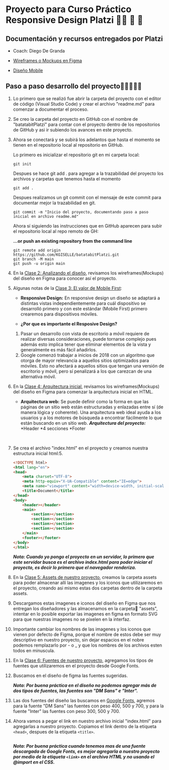# Proyecto para Curso Práctico Responsive Design Platzi 👩‍💻 🤖 👀

## Documentación y recursos entregados por Platzi

- Coach: Diego De Granda

- [Wireframes o Mockups en Figma](https://www.figma.com/file/sMmlQaZldfDcLERYYWe6h4/Bata-Bit)

- [Diseño Mobile](https://www.figma.com/proto/sMmlQaZldfDcLERYYWe6h4/Bata-Bit?node-id=44%3A594&scaling=scale-down)



## Paso a paso desarrollo del proyecto🏃‍♀️📝🏃‍♀️

1. Lo primero que se realizó fue abrir la carpeta del proyecto con el editor de código (Visual Studio Code) y crear el archivo "readme.md" para comenzar a documentar el proceso.

2. Se creo la carpeta del proyecto en GitHub con el nombre de "batatabitPlatzi" para contar con el proyecto dentro de los repositorios de GitHub y asi ir subiendo los avances en este proyecto.

3. Ahora se conectará y se subirá los adelantos que hasta el momento se tienen en el repositorio local al repositorio en GitHub.

    Lo primero es inicializar el repositorio git en mi carpeta local:
    ```
    git init
    ```
    Despues se hace git add . para agregar a la trazabilidad del proyecto los archivos y carpetas que tenemos hasta el momento
    ```
    git add .
    ```
    Despues realizamos un git commit con el mensaje de este commit para documentar mejor la trazabilidad en git.
    ```
    git commit -m "Inicio del proyecto, documentando paso a paso inicial en archivo readme.md"
    ```

    Ahora sí siguiendo las instrucciones que en GitHub aparecen para subir el repositorio local al repo remoto de GH:

    **…or push an existing repository from the command line**
    ```
    git remote add origin https://github.com/KGISELLE/batatabitPlatzi.git
    git branch -M main
    git push -u origin main
    ```

4. En la [Clase 2: Analizando el diseño](https://platzi.com/clases/2030-mobile-first/32493-analizando-el-diseno/), revisamos los wireframes(Mockups) del diseño en Figma para conocer así el proyecto.

5. Algunas notas de la [Clase 3: El valor de Mobile First](https://platzi.com/clases/2030-mobile-first/33281-el-valor-de-mobile-first/):

    - **Responsive Design:** En responsive design un diseño se adaptará a distintas vistas independientemente para cuál dispositivo se desarrolló primero y con este estándar (Mobile First) primero crearemos para dispositivos móviles.

    - **¿Por que es importante el Resposive Design?**
    1. Pasar un desarrollo con vista de escritorio a móvil requiere de realizar diversas consideraciones, puede tornarse complejo pues además esto implica tener que eliminar elementos de la vista y generalmente es más fácil añadirlos.
    2. Google comenzó trabajar a inicios de 2018 con un algoritmo que otorga de mayor relevancia a aquellos sitios optimizados para móviles. Esto no afectará a aquellos sitios que tengan una versión de escritorio y móvil, pero sí penalizará a los que carezcan de una alternativa móvil.
    
6. En la [Clase 4: Arquitectura inicial](https://platzi.com/clases/2030-mobile-first/32301-arquitectura-inicial/), revisamos los wireframes(Mockups) del diseño en Figma para comenzar la arquitectura inicial en HTML.
    - **Arquitectura web:** Se puede definir como la forma en que las páginas de un sitio web están estructuradas y enlazadas entre sí (de manera lógica y coherente). Una arquitectura web ideal ayuda a los usuarios y a los motores de búsqueda a encontrar fácilmente lo que están buscando en un sitio web.  ***Arquitectura del proyecto:*** *Header *4 secciones *Footer

<br>

7. Se crea el archivo "index.html" en el proyecto y creamos nuestra estructura inicial html:5.
    ```html
    <!DOCTYPE html>
    <html lang="en">
    <head>
        <meta charset="UTF-8">
        <meta http-equiv="X-UA-Compatible" content="IE=edge">
        <meta name="viewport" content="width=device-width, initial-scale=1.0">
        <title>Document</title>
    </head>
    <body>
        <header></header>
        <main>
            <section></section>
            <section></section>
            <section></section>
            <section></section>
        </main>
        <footer></footer>
    </body>
    </html>
    ```

    ***Nota: Cuando yo pongo el proyecto en un servidor, lo primero que este servidor busca es el archivo index.html para poder iniciar el proyecto, es decir lo primero que el navegador renderiza.***

8. En la [Clase 5: Assets de nuestro proyecto](https://platzi.com/clases/2030-mobile-first/32302-assets-de-nuestro-proyecto/), creamos la carpeta assets para poder almacenar allí las imagenes y los iconos que utilizaremos en el proyecto, creando asi mismo estas dos carpetas dentro de la carpeta assets.

9. Descargamos estas imagenes e iconos del diseño en Figma que nos entregan los diseñadores y las almacenamos en la carpeta📁 "assets", intentar en lo posible exportar las imagenes en figma en formato SVG para que nuestras imagenes no se pixelen en la interfaz.

10. Importante cambiar los nombres de las imagenes y los iconos que vienen por defecto de Figma, porque el nombre de estos debe ser muy descriptivo en nuestro proyecto, sin dejar espacios en el nobre podemos remplazarlo por - o _ y que los nombres de los archivos esten todos en minuscula.

11. En la [Clase 6: Fuentes de nuestro proyecto](https://platzi.com/clases/2030-mobile-first/32303-fuentes-de-nuestro-proyecto/), agregamos los tipos de fuentes que utilizaremos en el proyecto desde Google Fonts.

12. Buscamos en el diseño de figma las fuentes sugeridas.

    ***Nota: Por buena práctica en el diseño no podemos agregar más de dos tipos de fuentes, las fuentes son "DM Sans" e "Inter".***

13. Las dos fuentes del diseño las buscamos en [Google Fonts](https://fonts.google.com/), agremos para la fuente "DM Sans" las fuentes con peso 400, 500 y 700, y para la fuente "Inter" las fuentes con peso 300, 500 y 700.

14. Ahora vamos a pegar el link en nuestro archivo inicial "index.html" para agregarlas a nuestro proyecto. Copiamos el link dentro de la etiqueta `<head>`, despues de la etiqueta `<title>`.
    ```html
    
    ```

    ***Nota: Por buena práctica cuando tenemos mas de una fuente descargada de Google Fonts, es mejor agregarla a nuestro proyecto por medio de la etiqueta `<link>` en el archivo HTML y no usando el @import en el CSS.***